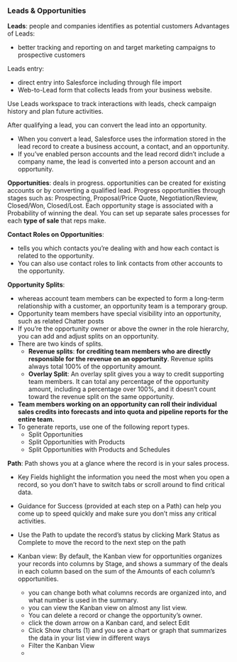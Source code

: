 ### Leads & Opportunities

**Leads**: people and companies identifies as potential customers
Advantages of Leads:
* better tracking and reporting on and target marketing campaigns to prospective customers

Leads entry: 
* direct entry into Salesforce including through file import
* Web-to-Lead form that collects leads from your business website.

Use Leads workspace to track interactions with leads, check campaign history and plan future activities.

After qualifying a lead, you can convert the lead into an opportunity.
* When you convert a lead, Salesforce uses the information stored in the lead record to create a business account, a contact, and an opportunity.
* If you’ve enabled person accounts and the lead record didn’t include a company name, the lead is converted into a person account and an opportunity.

**Opportunities**: deals in progress.
opportunities can be created for existing accounts or by converting a qualified lead.
Progress opportunities through stages such as: Prospecting, Proposal/Price Quote, Negotiation/Review, Closed/Won, Closed/Lost.
Each opportunity stage is associated with a Probability of winning the deal.
You can set up separate sales processes for each **type of sale** that reps make.

**Contact Roles on Opportunities**:
* tells you which contacts you’re dealing with and how each contact is related to the opportunity. 
* You can also use contact roles to link contacts from other accounts to the opportunity.

**Opportunity Splits**:
* whereas account team members can be expected to form a long-term relationship with a customer, an opportunity team is a temporary group.
* Opportunity team members have special visibility into an opportunity, such as related Chatter posts
* If you’re the opportunity owner or above the owner in the role hierarchy, you can add and adjust splits on an opportunity.
* There are two kinds of splits. 
  * **Revenue splits**: **for crediting team members who are directly responsible for the revenue on an opportunity**. Revenue splits always total 100% of the opportunity amount.
  * **Overlay Split**: An overlay split gives you a way to credit supporting team members. It can total any percentage of the opportunity amount, including a percentage over 100%, and it doesn’t count toward the revenue split on the same opportunity.
* **Team members working on an opportunity can roll their individual sales credits into forecasts and into quota and pipeline reports for the entire team.** 
* To generate reports, use one of the following report types.
  * Split Opportunities
  * Split Opportunities with Products
  * Split Opportunities with Products and Schedules

**Path**: Path shows you at a glance where the record is in your sales process.
* Key Fields highlight the information you need the most when you open a record, so you don’t have to switch tabs or scroll around to find critical data.
* Guidance for Success (provided at each step on a Path) can help you come up to speed quickly and make sure you don’t miss any critical activities.
* Use the Path to update the record’s status by clicking Mark Status as Complete to move the record to the next step on the path

* Kanban view: By default, the Kanban view for opportunities organizes your records into columns by Stage, and shows a summary of the deals in each column based on the sum of the Amounts of each column’s opportunities.
  * you can change both what columns records are organized into, and what number is used in the summary.
  * you can view the Kanban view on almost any list view.
  * You can delete a record or change the opportunity’s owner.
  * click the down arrow on a Kanban card, and select Edit
  * Click Show charts (1) and you see a chart or graph that summarizes the data in your list view in different ways
  * Filter the Kanban View
  * 












